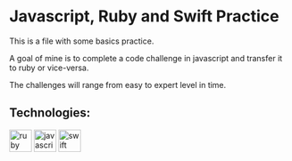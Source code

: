 # Javascript, Ruby and Swift Practice

This is a file with some basics practice.

A goal of mine is to complete a code challenge in javascript and transfer it to ruby or vice-versa.

The challenges will range from easy to expert level in time.

## Technologies:

<p>
<img src="https://icongr.am/devicon/ruby-original.svg?size=128&color=currentColor" alt="ruby" width="40" height="40"/> 
<img src="https://icongr.am/devicon/javascript-original.svg?size=128&color=currentColor" alt="javascript" width="40" height="40"/>
<img src="https://icongr.am/devicon/swift-original.svg?size=128&color=currentColor" alt="swift" width="40" height="40"/>
</p>
